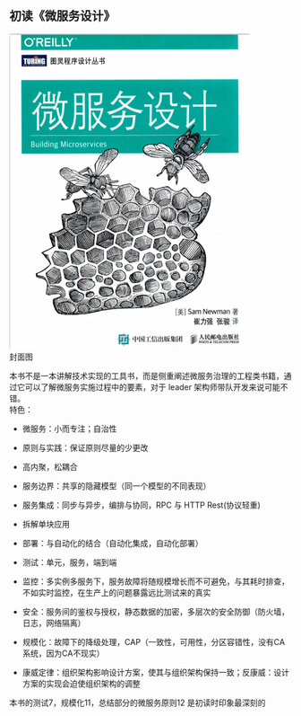 ## 初读《微服务设计》  
  
![书籍封面侵删](https://github.com/hhdssmys/AfterReading/blob/master/images/microService/building-microServices_cover.png)  
 封面图    
 
 本书不是一本讲解技术实现的工具书，而是侧重阐述微服务治理的工程类书籍，通过它可以了解微服务实施过程中的要素，对于 leader 架构师带队开发来说可能不错。  
 特色：
 + 微服务：小而专注；自治性  
 - 原则与实践：保证原则尽量的少更改  
 + 高内聚，松耦合
 - 服务边界：共享的隐藏模型（同一个模型的不同表现）
 + 服务集成：同步与异步，编排与协同，RPC 与 HTTP Rest(协议轻重)  
 - 拆解单块应用
 + 部署：与自动化的结合（自动化集成，自动化部署）
 - 测试：单元，服务，端到端  
 + 监控：多实例多服务下，服务故障将随规模增长而不可避免，与其耗时排查，不如实时监控，在生产上的问题暴露远比测试来的真实  
 - 安全：服务间的鉴权与授权，静态数据的加密，多层次的安全防御（防火墙，日志，网络隔离）
 + 规模化：故障下的降级处理，CAP（一致性，可用性，分区容错性，没有CA系统，因为CA不现实）  
 - 康威定律：组织架构影响设计方案，使其与组织架构保持一致；反康威：设计方案的实现会迫使组织架构的调整
   
 本书的测试7，规模化11，总结部分的微服务原则12 是初读时印象最深刻的  
 
